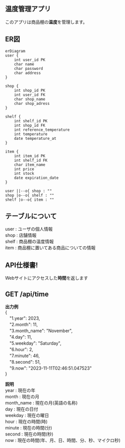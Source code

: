 ## 温度管理アプリ
このアプリは商品棚の**温度**を管理します。

## ER図
```mermaid
erDiagram
user {
    int user_id PK
    char name
    char password
    char address
}

shop {
    int shop_id PK
    int user_id FK
    char shop_name
    char shop_adress
}

shelf {
    int shelf_id PK
    int shop_id FK
    int reference_temperature
    int temperature
    date temperature_at
}

item {
    int item_id PK
    int shelf_id FK
    char item_name
    int price
    int stock
    date expiration_date
}

user ||--o{ shop : ""
shop |o--o{ shelf : ""
shelf |o--o{ item : ""
```

## テーブルについて
user : ユーザの個人情報<br>
shop : 店舗情報<br>
shelf : 商品棚の温度情報<br>
item : 商品棚に置いてある商品についての情報

## API仕様書!
Webサイトにアクセスした**時間**を返します

## GET /api/time
**出力例**<br>
{<br>
　"1.year": 2023,<br>
　"2.month": 11,<br>
　"3.month_name": "November",<br>
　"4.day": 11,<br>
　"5.weekday": "Saturday",<br>
　"6.hour": 2,<br>
　"7.minute": 46,<br>
　"8.second": 51,<br>
　"9.now": "2023-11-11T02:46:51.047523"<br>
}<br>

**説明**<br>
year : 現在の年<br>
month : 現在の月<br>
month_name : 現在の月(英語の名称)<br>
day : 現在の日付<br>
weekday : 現在の曜日<br>
hour : 現在の時間(時)<br>
minute : 現在の時間(分)<br>
second : 現在の時間(秒)<br>
now : 現在の時間(年、月、日、時間、分、秒、マイクロ秒)<br>
